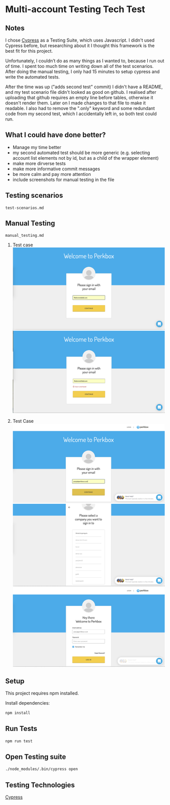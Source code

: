 # Multi-account Testing Tech Test

## Notes

I chose [Cypress](https://www.cypress.io/) as a Testing Suite, which uses Javascript. I didn't used Cypress before, but researching about it I thought this framework is the best fit for this project.

Unfortunately, I couldn’t do as many things as I wanted to, because I run out of time.
I spent too much time on writing down all of the test scenarios.
After doing the manual testing, I only had 15 minutes to setup cypress and write the automated tests.

After the time was up ("adds second test" commit) I didn't have a README, and my test scenario file didn't looked as good on github. I realised after uploading that github requires an empty line before tables, otherwise it doesn't render them. Later on I made changes to that file to make it readable. I also had to remove the ".only" keyword and some redundant code from my second test, which I accidentally left in, so both test could run.


## What I could have done better?
- Manage my time better
- my second automated test should be more generic (e.g. selecting account list elements not by id, but as a child of the wrapper element)
- make more dirverse tests
- make more informative commit messages
- be more calm and pay more attention
- include screenshots for manual testing in the file

## Testing scenarios

```text
test-scenarios.md
```

## Manual Testing

```text
manual_testing.md
```
1. Test case
![Test Case1](./assets/test-case-1a.png "Test Case 1")
![Test Case1](./assets/test-case-1b.png "Test Case 1")

2. Test Case
![Test Case2](./assets/test-case-2a.png "Test Case 2")
![Test Case2](./assets/test-case-2b.png "Test Case 2")
![Test Case2](./assets/test-case-2c.png "Test Case 2")

## Setup

This project requires npm installed.

Install dependencies:
```bash
npm install
```

## Run Tests

```bash
npm run test
```

## Open Testing suite

```bash
./node_modules/.bin/cypress open
```

## Testing Technologies

[Cypress](https://www.cypress.io/)

